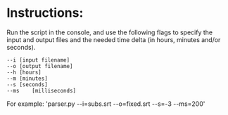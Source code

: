 # Instructions:

Run the script in the console, and use the following flags to specify the input and output files and the needed time delta (in hours, minutes and/or seconds).

	--i	[input filename]
	--o	[output filename]
	--h	[hours]
	--m	[minutes]
	--s	[seconds]
	--ms	[milliseconds]

 For example: 'parser.py --i=subs.srt --o=fixed.srt --s=-3 --ms=200'
